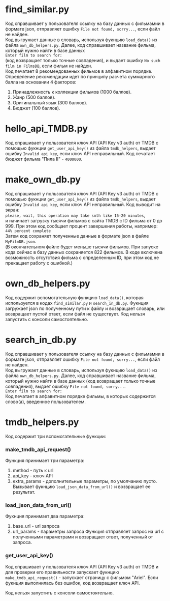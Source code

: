 # find_similar.py

Код справшивает у пользователя ссылку на базу данных с фильмамии в формате json, отправляет ошибку ```File not found, sorry...```, если файл не найден.  
Код выгружает данные в словарь, используя фукнцию ```load_data()``` из файла ```own_db_helpers.py```.
Далее, код справшивает название фильма, который нужно найти в базе данных  
```Enter film to search for:```  
(код возвращает только точные совпадения), и выдает ошибку ```No such film in FilmsDB```, если фильм не найден.  
Код печатает 8 рекомендованных фильмов в алфавитном порядке. Определение рекомендации идет по принципу расчета суммарного балла на основании 4 факторов:  
1. Принадлежность к коллекции фильмов (1000 баллов).
2. Жанр (500 баллов).
3. Оригинальный язык (300 баллов).
4. Бюджет (100 баллов).

# hello_api_TMDB.py

Код спрашивает у пользователя ключ API (API Key v3 auth) от TMDB c помощью фукнции ```get_user_api_key()``` из файла ```tmdb_helpers```, выдает ошибку ```Invalid api key```, если ключ API неправильный.
Код печатает бюджет фильма "Пила II" - ```4000000```.

# make_own_db.py

Код спрашивает у пользователя ключ API (API Key v3 auth) от TMDB c помощью фукнции ```get_user_api_key()``` из файла ```tmdb_helpers```, выдает ошибку ```Invalid api key```, если ключ API неправильный.
Код выводит на экран:  
```please, wait, this operation may take smth like 15-20 minutes```,  
и начинает загрузку тысячи фильмов с сайта TMDB с ID фильма от 0 до 999. При этом код сообщает процент завершения работы, например:  
``44% percent complete``  
Затем код сохраняет полученные данные в формате json в файле ```MyFilmDB.json```.  
(В окончательном файле будет меньше тысячи фильмов. При запуске кода сейчас в базу данных сохраняется 822 фильмов. В коде включена возможность отсутствия фильма с определенным ID, при этом код не прекащает работу с ошибкой.)

# own_db_helpers.py

Код содержит вспомогательную функцию ```load_data()```, которая используется в кодах ```find_similar.py``` и ```search_in_db.py```. Фукнция загружает json по полученному пути к файлу и возвращает словарь, или возвращает пустой ответ, если файл не существует.
Код нельзя запустить с консоли самостоятельно.

# search_in_db.py

Код справшивает у пользователя ссылку на базу данных с фильмамии в формате json, отправляет ошибку ```File not found, sorry...```, если файл не найден.  
Код выгружает данные в словарь, используя фукнцию ```load_data()``` из файла ```own_db_helpers.py```.
Далее, код справшивает название фильма, который нужно найти в базе данных (код возвращает только точные совпадения), выдает ошибку ```File not found, sorry...```.  
```Enter film to search for:```  
Код печатает в алфавитном порядке фильмы, в которых содержится слово(а), введенное пользователем.

# tmdb_helpers.py

Код содержит три вспомогательные функции:

### make_tmdb_api_request()
Функция принимает три параметра: 
1. method - путь к url
2. api_key - ключ API
3. extra_params - дополнительные параметры, по умолчанию пусто.
Вызывает фукнцию ```load_json_data_from_url()``` и возвращает ее результат.

### load_json_data_from_url()
Фукнция принимает два параметра:
1. base_url - url запроса
2. url_params - параметры запроса
Функция отправляет запрос на url с полученными параметрами и возвращает ответ, полученный от запроса.

### get_user_api_key()
Код спрашивает у пользователя ключ API (API Key v3 auth) от TMDB и для проверки его правильности запускает фукнцию ```make_tmdb_api_request()``` - запускает страницу с фильмом "Ariel". Если фукнция выполнилась без ошибок, код возвращает ключ API.

Код нельзя запустить с консоли самостоятельно.